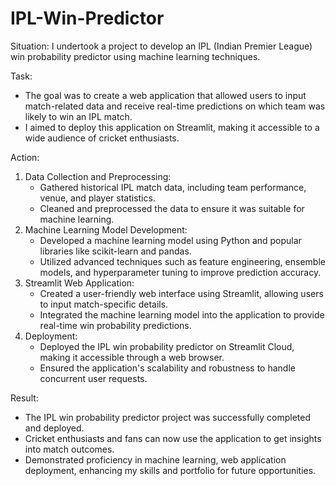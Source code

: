 # IPL-Win-Predictor

Situation:
I undertook a project to develop an IPL (Indian Premier League) win probability predictor using machine learning techniques.

Task:
- The goal was to create a web application that allowed users to input match-related data and receive real-time predictions on which team was likely to win an IPL match.
- I aimed to deploy this application on Streamlit, making it accessible to a wide audience of cricket enthusiasts.

Action:
1. Data Collection and Preprocessing:
   - Gathered historical IPL match data, including team performance, venue, and player statistics.
   - Cleaned and preprocessed the data to ensure it was suitable for machine learning.
2. Machine Learning Model Development:
   - Developed a machine learning model using Python and popular libraries like scikit-learn and pandas.
   - Utilized advanced techniques such as feature engineering, ensemble models, and hyperparameter tuning to improve prediction accuracy.
3. Streamlit Web Application:
   - Created a user-friendly web interface using Streamlit, allowing users to input match-specific details.
   - Integrated the machine learning model into the application to provide real-time win probability predictions.
4. Deployment:
   - Deployed the IPL win probability predictor on Streamlit Cloud, making it accessible through a web browser.
   - Ensured the application's scalability and robustness to handle concurrent user requests.

Result:
- The IPL win probability predictor project was successfully completed and deployed.
- Cricket enthusiasts and fans can now use the application to get insights into match outcomes.
- Demonstrated proficiency in machine learning, web application deployment, enhancing my skills and portfolio for future opportunities.

